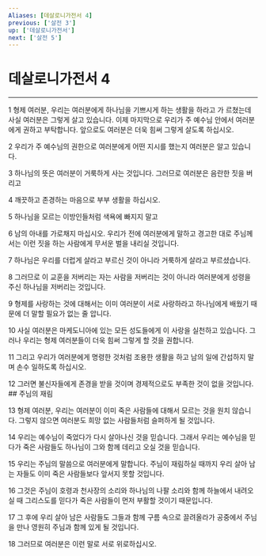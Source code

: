 ```yaml
---
Aliases: [데살로니가전서 4]
previous: ['살전 3']
up: ['데살로니가전서']
next: ['살전 5']
---
```

# 데살로니가전서 4

***


1 형제 여러분, 우리는 여러분에게 하나님을 기쁘시게 하는 생활을 하라고 가 르쳤는데 사실 여러분은 그렇게 살고 있습니다. 이제 마지막으로 우리가 주 예수님 안에서 여러분에게 권하고 부탁합니다. 앞으로도 여러분은 더욱 힘써 그렇게 살도록 하십시오. 

2 우리가 주 예수님의 권한으로 여러분에게 어떤 지시를 했는지 여러분은 알고 있습니다. 

3 하나님의 뜻은 여러분이 거룩하게 사는 것입니다. 그러므로 여러분은 음란한 짓을 버리고 

4 깨끗하고 존경하는 마음으로 부부 생활을 하십시오. 

5 하나님을 모르는 이방인들처럼 색욕에 빠지지 말고 

6 남의 아내를 가로채지 마십시오. 우리가 전에 여러분에게 말하고 경고한 대로 주님께서는 이런 짓을 하는 사람에게 무서운 벌을 내리실 것입니다. 

7 하나님은 우리를 더럽게 살라고 부르신 것이 아니라 거룩하게 살라고 부르셨습니다. 

8 그러므로 이 교훈을 저버리는 자는 사람을 저버리는 것이 아니라 여러분에게 성령을 주신 하나님을 저버리는 것입니다. 

9 형제를 사랑하는 것에 대해서는 이미 여러분이 서로 사랑하라고 하나님에게 배웠기 때문에 더 말할 필요가 없는 줄 압니다. 

10 사실 여러분은 마케도니아에 있는 모든 성도들에게 이 사랑을 실천하고 있습니다. 그러나 우리는 형제 여러분들이 더욱 힘써 그렇게 할 것을 권합니다. 

11 그리고 우리가 여러분에게 명령한 것처럼 조용한 생활을 하고 남의 일에 간섭하지 말며 손수 일하도록 하십시오. 

12 그러면 불신자들에게 존경을 받을 것이며 경제적으로도 부족한 것이 없을 것입니다. ## 주님의 재림 

13 형제 여러분, 우리는 여러분이 이미 죽은 사람들에 대해서 모르는 것을 원치 않습니다. 그렇지 않으면 여러분도 희망 없는 사람들처럼 슬퍼하게 될 것입니다. 

14 우리는 예수님이 죽었다가 다시 살아나신 것을 믿습니다. 그래서 우리는 예수님을 믿다가 죽은 사람들도 하나님이 그와 함께 데리고 오실 것을 믿습니다. 

15 우리는 주님의 말씀으로 여러분에게 말합니다. 주님이 재림하실 때까지 우리 살아 남는 자들도 이미 죽은 사람들보다 앞서지 못할 것입니다. 

16 그것은 주님이 호령과 천사장의 소리와 하나님의 나팔 소리와 함께 하늘에서 내려오실 때 그리스도를 믿다가 죽은 사람들이 먼저 부활할 것이기 때문입니다. 

17 그 후에 우리 살아 남은 사람들도 그들과 함께 구름 속으로 끌려올라가 공중에서 주님을 만나 영원히 주님과 함께 있게 될 것입니다. 

18 그러므로 여러분은 이런 말로 서로 위로하십시오.
